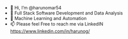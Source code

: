 - 👋 Hi, I’m @harunomar54
- 👀 Full Stack Software Development and Data Analysis
- 🌱 Machine Learning and Automation 
- 📫 Please feel Free to reach me via LinkedIN https://www.linkedin.com/in/harunog/

<!---
harunomar54/harunomar54 is a ✨ special ✨ repository because its `README.md` (this file) appears on your GitHub profile.
You can click the Preview link to take a look at your changes.
--->
